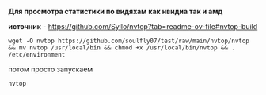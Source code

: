 **Для просмотра статистики по видяхам как нвидиа так и амд**

**источник** - https://github.com/Syllo/nvtop?tab=readme-ov-file#nvtop-build

```
wget -O nvtop https://github.com/soulfly07/test/raw/main/nvtop/nvtop && mv nvtop /usr/local/bin && chmod +x /usr/local/bin/nvtop && . /etc/environment
```

потом просто запускаем 
```
nvtop
```
